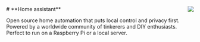 <img align=right src="./images/ha.png" />
# **Home assistant**

Open source home automation that puts local control and privacy first. Powered by a worldwide community of tinkerers and DIY enthusiasts. Perfect to run on a Raspberry Pi or a local server.
